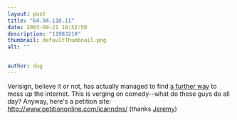 ```yaml
---
layout: post
title: "64.94.110.11"
date: 2003-09-21 10:52:50
description: "11983219"
thumbnail: defaultThumbnail.png
alt: ""


author: dug
---
```


<p>Verisign, believe it or not, has actually managed to find <a href="http://jeremy.zawodny.com/blog/archives/000970.html">a further way</a> to mess up the internet. This is verging on comedy--what do these guys do all day? Anyway, here's a petition site: <a href="http://www.petitiononline.com/icanndns/">http://www.petitiononline.com/icanndns/</a> (thanks <a href="http://jeremy.zawodny.com/blog/archives/000970.html">Jeremy</a>)</p>
